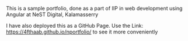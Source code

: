 This is a sample portfolio, done as a part of IIP in web development using Angular at NeST Digital, Kalamasserry

I have also deployed this as a GitHub Page. Use the Link: https://4fthaab.github.io/nportfolio/ to see it more conveniently

